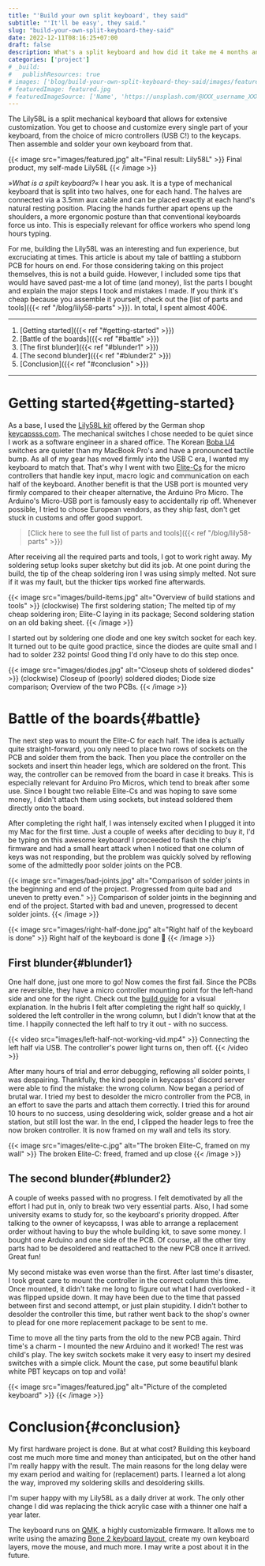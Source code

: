 ```yaml
---
title: "'Build your own split keyboard', they said"
subtitle: "'It'll be easy', they said."
slug: "build-your-own-split-keyboard-they-said"
date: 2022-12-11T08:16:25+07:00
draft: false
description: What's a split keyboard and how did it take me 4 months and 400€ to build one? Stupidity can be expensive.
categories: ['project']
# _build:
#   publishResources: true
# images: ['blog/build-your-own-split-keyboard-they-said/images/featured.jpg']
# featuredImage: featured.jpg
# featuredImageSource: ['Name', 'https://unsplash.com/@XXX_username_XXX?utm_source=unsplash&utm_medium=referral&utm_content=creditCopyText']
---
```


The Lily58L is a split mechanical keyboard that allows for extensive customization. You get to choose and customize every single part of your keyboard, from the choice of micro controllers (USB C!) to the keycaps. Then assemble and solder your own keyboard from that. 

{{< image src="images/featured.jpg" alt="Final result: Lily58L" >}}
  Final product, my self-made Lily58L
{{< /image >}}

»*What is a spilt keyboard?*« I hear you ask. It is a type of mechanical keyboard that is split into two halves, one for each hand. The halves are connected via a 3.5mm aux cable and can be placed exactly at each hand's natural resting position. Placing the hands further apart opens up the shoulders, a more ergonomic posture than that conventional keyboards force us into. This is especially relevant for office workers who spend long hours typing.

For me, building the Lily58L was an interesting and fun experience, but excruciating at times. This article is about my tale of battling a stubborn PCB for hours on end. For those considering taking on this project themselves, this is not a build guide. However, I included some tips that would have saved past-me a lot of time (and money), list the parts I bought and explain the major steps I took and mistakes I made. If you think it's cheap because you assemble it yourself, check out the [list of parts and tools]({{< ref "/blog/lily58-parts" >}}). In total, I spent almost 400€.

---
1. [Getting started]({{< ref "#getting-started" >}})
2. [Battle of the boards]({{< ref "#battle" >}})
3. [The first blunder]({{< ref "#blunder1" >}})
4. [The second blunder]({{< ref "#blunder2" >}})
5. [Conclusion]({{< ref "#conclusion" >}})
---

# Getting started{#getting-started}

As a base, I used the [Lily58L kit](https://keycapsss.com/keyboard-parts/pcbs/71/lily58l-split-keyboard-pcb) offered by the German shop [keycapsss.com](https://keycapsss.com). The mechanical switches I chose needed to be quiet since I work as a software engineer in a shared office. The Korean [Boba U4](https://splitkb.com/collections/switches-and-keycaps/products/gazzew-boba-u4-silent-tactile-switch?variant=32967114063949) switches are quieter than my MacBook Pro's and have a pronounced tactile bump. As all of my gear has moved firmly into the USB C era, I wanted my keyboard to match that. That's why I went with two [Elite-Cs](https://kriscables.com/product/elite-c-pcb-v4-microcontroller/) for the micro controllers that handle key input, macro logic and communication on each half of the keyboard. Another benefit is that the USB port is mounted very firmly compared to their cheaper alternative, the Arduino Pro Micro. The Arduino's Micro-USB port is famously easy to accidentally rip off. Whenever possible, I tried to chose European vendors, as they ship fast, don't get stuck in customs and offer good support. 

> [Click here to see the full list of parts and tools]({{< ref "/blog/lily58-parts" >}})

After receiving all the required parts and tools, I got to work right away. My soldering setup looks super sketchy but did its job. At one point during the build, the tip of the cheap soldering iron I was using simply melted. Not sure if it was my fault, but the thicker tips worked fine afterwards. 

{{< image src="images/build-items.jpg" alt="Overview of build stations and tools" >}}
  (clockwise) The first soldering station; The melted tip of my cheap soldering iron; Elite-C laying in its package; Second soldering station on an old baking sheet.
{{< /image >}}

I started out by soldering one diode and one key switch socket for each key. It turned out to be quite good practice, since the diodes are quite small and I had to solder 232 points! Good thing I'd only have to do this step once.

{{< image src="images/diodes.jpg" alt="Closeup shots of soldered diodes" >}}
  (clockwise) Closeup of (poorly) soldered diodes; Diode size comparison; Overview of the two PCBs.
{{< /image >}}


# Battle of the boards{#battle}

The next step was to mount the Elite-C for each half. The idea is actually quite straight-forward, you only need to place two rows of sockets on the PCB and solder them from the back. Then you place the controller on the sockets and insert thin header legs, which are soldered on the front. This way, the controller can be removed from the board in case it breaks. This is especially relevant for Arduino Pro Micros, which tend to break after some use. Since I bought two reliable Elite-Cs and was hoping to save some money, I didn't attach them using sockets, but instead soldered them directly onto the board.

After completing the right half, I was intensely excited when I plugged it into my Mac for the first time. Just a couple of weeks after deciding to buy it, I'd be typing on this awesome keyboard! I proceeded to flash the chip's firmware and had a small heart attack when I noticed that one column of keys was not responding, but the problem was quickly solved by reflowing some of the admittedly poor solder joints on the PCB.

{{< image src="images/bad-joints.jpg" alt="Comparison of solder joints in the beginning and end of the project. Progressed from quite bad and uneven to pretty even." >}}
  Comparison of solder joints in the beginning and end of the project. Started with bad and uneven, progressed to decent solder joints.
{{< /image >}}

{{< image src="images/right-half-done.jpg" alt="Right half of the keyboard is done" >}}
  Right half of the keyboard is done 🎉
{{< /image >}}


## First blunder{#blunder1}

One half done, just one more to go! Now comes the first fail. Since the PCBs are reversible, they have a micro controller mounting point for the left-hand side and one for the right. Check out the [build guide](https://keycapsss.com/help/lily58l/buildguide_en#install-pro-micro-with-sockets) for a visual explanation. In the hubris I felt after completing the right half so quickly, I soldered the left controller in the wrong column, but I didn't know that at the time. I happily connected the left half to try it out - with no success.

{{< video src="images/left-half-not-working-vid.mp4" >}}
  Connecting the left half via USB. The controller's power light turns on, then off.
{{< /video >}}

After many hours of trial and error debugging, reflowing all solder points, I was despairing. Thankfully, the kind people in keycapsss' discord server were able to find the mistake: the wrong column. Now began a period of brutal war. I tried my best to desolder the micro controller from the PCB, in an effort to save the parts and attach them correctly. I tried this for around 10 hours to no success, using desoldering wick, solder grease and a hot air station, but still lost the war. In the end, I clipped the header legs to free the now broken controller. It is now framed on my wall and tells its story.

{{< image src="images/elite-c.jpg" alt="The broken Elite-C, framed on my wall" >}}
  The broken Elite-C: freed, framed and up close
{{< /image >}}


## The second blunder{#blunder2}

A couple of weeks passed with no progress. I felt demotivated by all the effort I had put in, only to break two very essential parts. Also, I had some university exams to study for, so the keyboard's priority dropped. After talking to the owner of keycapsss, I was able to arrange a replacement order without having to buy the whole building kit, to save some money. I bought one Arduino and one side of the PCB. Of course, all the other tiny parts had to be desoldered and reattached to the new PCB once it arrived. Great fun!

My second mistake was even worse than the first. After last time's disaster, I took great care to mount the controller in the correct column this time. Once mounted, it didn't take me long to figure out what I had overlooked - it was flipped upside down. It may have been due to the time that passed between first and second attempt, or just plain stupidity. I didn't bother to desolder the controller this time, but rather went back to the shop's owner to plead for one more replacement package to be sent to me. 

Time to move all the tiny parts from the old to the new PCB again. Third time's a charm - I mounted the new Arduino and it worked! The rest was child's play. The key switch sockets make it very easy to insert my desired switches with a simple click. Mount the case, put some beautiful blank white PBT keycaps on top and voilà!

{{< image src="images/featured.jpg" alt="Picture of the completed keyboard" >}}
{{< /image >}}


# Conclusion{#conclusion}

My first hardware project is done. But at what cost? Building this keyboard cost me much more time and money than anticipated, but on the other hand I'm really happy with the result. The main reasons for the long delay were my exam period and waiting for (replacement) parts. I learned a lot along the way, improved my soldering skills and desoldering skills. 

I'm super happy with my Lily58L as a daily driver at work. The only other change I did was replacing the thick acrylic case with a thinner one half a year later.

The keyboard runs on [QMK](https://docs.qmk.fm/#/newbs), a highly customizable firmware. It allows me to write using the amazing [Bone 2 keyboard layout](https://neo-layout.org/Layouts/bone/), create my own keyboard layers, move the mouse, and much more. I may write a post about it in the future.